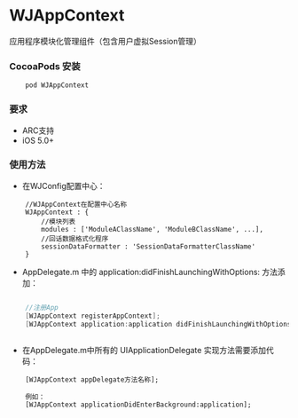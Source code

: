 



# WJAppContext

 应用程序模块化管理组件（包含用户虚拟Session管理）

### CocoaPods 安装

```
	pod WJAppContext	
```

### 要求
* ARC支持
* iOS 5.0+

### 使用方法

* 在WJConfig配置中心：

```
	//WJAppContext在配置中心名称
	WJAppContext : {
		//模块列表
		modules : ['ModuleAClassName', 'ModuleBClassName', ...],
		//回话数据格式化程序
		sessionDataFormatter : 'SessionDataFormatterClassName'
	}

```


* AppDelegate.m 中的 application:didFinishLaunchingWithOptions: 方法添加：

```objective-c

    //注册App
	[WJAppContext registerAppContext];
	[WJAppContext application:application didFinishLaunchingWithOptions:launchingOptions];
	
```


* 在AppDelegate.m中所有的 UIApplicationDelegate 实现方法需要添加代码：

```
	[WJAppContext appDelegate方法名称];
	
	例如：
	[WJAppContext applicationDidEnterBackground:application];
	
```
